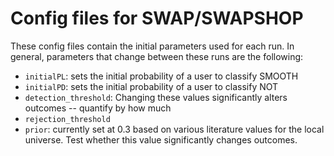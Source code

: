 # Config files for SWAP/SWAPSHOP
These config files contain the initial parameters used for each run. In general, parameters that change between these runs are the following: 

* `initialPL`: sets the initial probability of a user to classify SMOOTH
* `initialPD`: sets the initial probability of a user to classify NOT
* `detection_threshold`: Changing these values significantly alters outcomes -- quantify by how much
* `rejection_threshold`
* `prior`: currently set at 0.3 based on various literature values for the local universe. Test whether this value significantly changes outcomes. 

